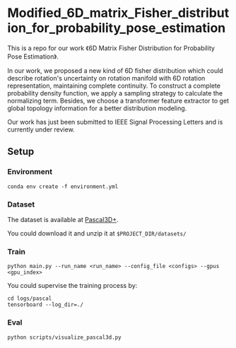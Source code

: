 # Modified_6D_matrix_Fisher_distribution_for_probability_pose_estimation


This is a repo for our work 《6D Matrix Fisher Distribution for Probability Pose Estimation》.

In our work, we proposed a new kind of 6D fisher distribution which could describe rotation's uncertainty on rotation manifold with 6D rotation representation, maintaining complete continuity. To construct a complete probability density function, we apply a sampling strategy to calculate the normalizing term. Besides, we choose a transformer feature extractor to get global topology information for a better distribution modeling.

Our work has just been submitted to IEEE Signal Processing Letters and is currently under review.

## Setup

### Environment

```
conda env create -f environment.yml
```

### Dataset

The dataset is available at [Pascal3D+](https://cvgl.stanford.edu/projects/pascal3d.html).

You could download it and unzip it at ``$PROJECT_DIR/datasets/``

### Train

```
python main.py --run_name <run_name> --config_file <configs> --gpus <gpu_index>
```

You could supervise the training process by:
```
cd logs/pascal
tensorboard --log_dir=./
```

### Eval
```
python scripts/visualize_pascal3d.py
```

